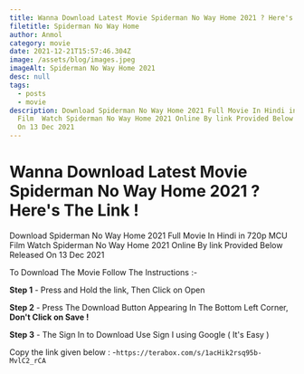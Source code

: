 ```yaml
---
title: Wanna Download Latest Movie Spiderman No Way Home 2021 ? Here's The Link !
filetitle: Spiderman No Way Home
author: Anmol
category: movie
date: 2021-12-21T15:57:46.304Z
image: /assets/blog/images.jpeg
imageAlt: Spiderman No Way Home 2021
desc: null
tags:
  - posts
  - movie
description: Download Spiderman No Way Home 2021 Full Movie In Hindi in 720p MCU
  Film  Watch Spiderman No Way Home 2021 Online By link Provided Below Released
  On 13 Dec 2021
---
```

# Wanna Download Latest Movie Spiderman No Way Home 2021 ? Here's The Link !

Download Spiderman No Way Home 2021 Full Movie In Hindi in 720p MCU Film  Watch Spiderman No Way Home 2021 Online By link Provided Below Released On 13 Dec 2021

To Download The Movie Follow The Instructions :-

**Step 1** - Press and Hold the link, Then Click on Open

**Step 2** - Press The Download Button Appearing In      The Bottom Left Corner, **Don't Click on Save !**

**Step 3** - The Sign In to Download Use Sign I using Google ( It's Easy  )

Copy the link given below : -`https://terabox.com/s/1acHik2rsq95b-MvlC2_rCA`